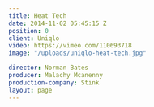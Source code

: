 ```yaml
---
title: Heat Tech
date: 2014-11-02 05:45:15 Z
position: 0
client: Uniqlo
video: https://vimeo.com/110693718
image: "/uploads/uniqlo-heat-tech.jpg"

director: Norman Bates
producer: Malachy Mcanenny
production-company: Stink
layout: page
---
```


